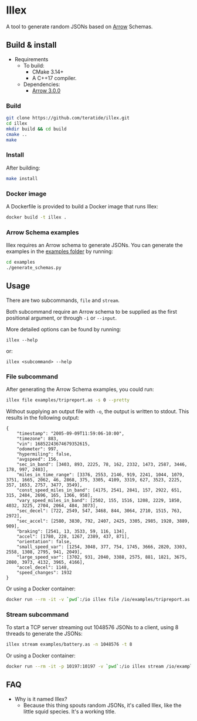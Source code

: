 # Illex

A tool to generate random JSONs based on [Arrow](https://arrow.apache.org)
Schemas.

## Build & install

- Requirements
  - To build:
    - CMake 3.14+
    - A C++17 compiler.
  - Dependencies:
    - [Arrow 3.0.0](https://arrow.apache.org)

### Build

```bash
git clone https://github.com/teratide/illex.git
cd illex
mkdir build && cd build
cmake ..
make
```

### Install

After building:

```bash
make install
```

### Docker image

A Dockerfile is provided to build a Docker image that runs Illex:

```bash
docker build -t illex .
```

### Arrow Schema examples

Illex requires an Arrow schema to generate JSONs. You can generate the examples
in the [examples folder](examples) by running:

```bash
cd examples
./generate_schemas.py
```

## Usage

There are two subcommands, `file` and `stream`.

Both subcommand require an Arrow schema to be supplied as the first positional
argument, or through `-i` or `--input`.

More detailed options can be found by running:

```
illex --help
```

or:

```
illex <subcommand> --help
```

### File subcommand

After generating the Arrow Schema examples, you could run:

```bash
illex file examples/tripreport.as -s 0 --pretty
```

Without supplying an output file with `-o`, the output is written to stdout.
This results in the following output:

```
{
    "timestamp": "2005-09-09T11:59:06-10:00",
    "timezone": 883,
    "vin": 16852243674679352615,
    "odometer": 997,
    "hypermiling": false,
    "avgspeed": 156,
    "sec_in_band": [3403, 893, 2225, 78, 162, 2332, 1473, 2587, 3446, 178, 997, 2403],
    "miles_in_time_range": [3376, 2553, 2146, 919, 2241, 1044, 1079, 3751, 1665, 2062, 46, 2868, 375, 3305, 4109, 3319, 627, 3523, 2225, 357, 1653, 2757, 3477, 3549],
    "const_speed_miles_in_band": [4175, 2541, 2841, 157, 2922, 651, 315, 2484, 2696, 165, 1366, 958],
    "vary_speed_miles_in_band": [2502, 155, 1516, 1208, 2229, 1850, 4032, 3225, 2704, 2064, 484, 3073],
    "sec_decel": [722, 2549, 547, 3468, 844, 3064, 2710, 1515, 763, 2972],
    "sec_accel": [2580, 3830, 792, 2407, 2425, 3305, 2985, 1920, 3889, 909],
    "braking": [2541, 13, 3533, 59, 116, 134],
    "accel": [1780, 228, 1267, 2389, 437, 871],
    "orientation": false,
    "small_speed_var": [1254, 3048, 377, 754, 1745, 3666, 2820, 3303, 2558, 1308, 2795, 941, 2049],
    "large_speed_var": [3702, 931, 2040, 3388, 2575, 881, 1821, 3675, 2080, 3973, 4132, 3965, 4166],
    "accel_decel": 1148,
    "speed_changes": 1932
}
```

Or using a Docker container:

```bash
docker run --rm -it -v `pwd`:/io illex file /io/examples/tripreport.as -s 0 --pretty
```

### Stream subcommand

To start a TCP server streaming out 1048576 JSONs to a client, using 8 threads
to generate the JSONs:

```bash
illex stream examples/battery.as -n 1048576 -t 8
```

Or using a Docker container:

```bash
docker run --rm -it -p 10197:10197 -v `pwd`:/io illex stream /io/examples/battery.as -n 1048576 -t 8
```

## FAQ

- Why is it named Illex?
  - Because this thing spouts random JSONs, it's called Illex, like the little
    squid species. It's a working title.
